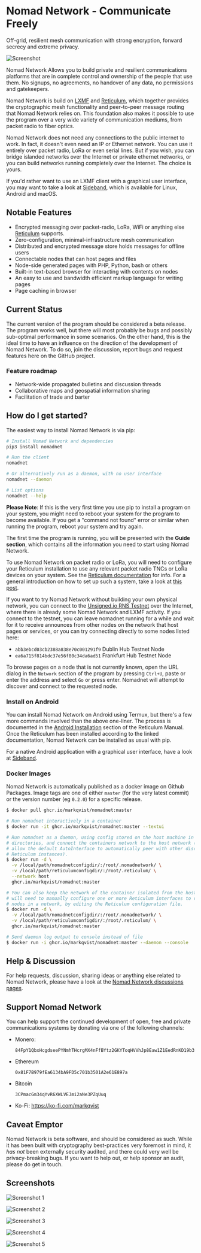 Nomad Network - Communicate Freely
==========

Off-grid, resilient mesh communication with strong encryption, forward secrecy and extreme privacy.

![Screenshot](https://github.com/markqvist/NomadNet/raw/master/docs/screenshots/1.png)

Nomad Network Allows you to build private and resilient communications platforms that are in complete control and ownership of the people that use them. No signups, no agreements, no handover of any data, no permissions and gatekeepers.

Nomad Network is build on [LXMF](https://github.com/markqvist/LXMF) and [Reticulum](https://github.com/markqvist/Reticulum), which together provides the cryptographic mesh functionality and peer-to-peer message routing that Nomad Network relies on. This foundation also makes it possible to use the program over a very wide variety of communication mediums, from packet radio to fiber optics.

Nomad Network does not need any connections to the public internet to work. In fact, it doesn't even need an IP or Ethernet network. You can use it entirely over packet radio, LoRa or even serial lines. But if you wish, you can bridge islanded networks over the Internet or private ethernet networks, or you can build networks running completely over the Internet. The choice is yours.

If you'd rather want to use an LXMF client with a graphical user interface, you may want to take a look at [Sideband](https://github.com/markqvist/sideband), which is available for Linux, Android and macOS.

## Notable Features
 - Encrypted messaging over packet-radio, LoRa, WiFi or anything else [Reticulum](https://github.com/markqvist/Reticulum) supports.
 - Zero-configuration, minimal-infrastructure mesh communication
 - Distributed and encrypted message store holds messages for offline users
 - Connectable nodes that can host pages and files
 - Node-side generated pages with PHP, Python, bash or others
 - Built-in text-based browser for interacting with contents on nodes
 - An easy to use and bandwidth efficient markup language for writing pages
 - Page caching in browser

## Current Status
The current version of the program should be considered a beta release. The program works well, but there will most probably be bugs and possibly sub-optimal performance in some scenarios. On the other hand, this is the ideal time to have an influence on the direction of the development of Nomad Network. To do so, join the discussion, report bugs and request features here on the GitHub project.

### Feature roadmap
 - Network-wide propagated bulletins and discussion threads
 - Collaborative maps and geospatial information sharing
 - Facilitation of trade and barter

## How do I get started?
The easiest way to install Nomad Network is via pip:

```bash
# Install Nomad Network and dependencies
pip3 install nomadnet

# Run the client
nomadnet

# Or alternatively run as a daemon, with no user interface
nomadnet --daemon

# List options
nomadnet --help
```

**Please Note**: If this is the very first time you use pip to install a program on your system, you might need to reboot your system for the program to become available. If you get a "command not found" error or similar when running the program, reboot your system and try again.

The first time the program is running, you will be presented with the **Guide section**, which contains all the information you need to start using Nomad Network.

To use Nomad Network on packet radio or LoRa, you will need to configure your Reticulum installation to use any relevant packet radio TNCs or LoRa devices on your system. See the [Reticulum documentation](https://markqvist.github.io/Reticulum/manual/interfaces.html) for info. For a general introduction on how to set up such a system, take a look at [this post](https://unsigned.io/private-messaging-over-lora/).

If you want to try Nomad Network without building your own physical network, you can connect to the [Unsigned.io RNS Testnet](https://github.com/markqvist/Reticulum#public-testnet) over the Internet, where there is already some Nomad Network and LXMF activity. If you connect to the testnet, you can leave nomadnet running for a while and wait for it to receive announces from other nodes on the network that host pages or services, or you can try connecting directly to some nodes listed here:

 - `abb3ebcd03cb2388a838e70c001291f9` Dublin Hub Testnet Node
 - `ea6a715f814bdc37e56f80c34da6ad51` Frankfurt Hub Testnet Node

To browse pages on a node that is not currently known, open the URL dialog in the `Network` section of the program by pressing `Ctrl+U`, paste or enter the address and select `Go` or press enter. Nomadnet will attempt to discover and connect to the requested node.

### Install on Android
You can install Nomad Network on Android using Termux, but there's a few more commands involved than the above one-liner. The process is documented in the [Android Installation](https://markqvist.github.io/Reticulum/manual/gettingstartedfast.html#reticulum-on-android) section of the Reticulum Manual. Once the Reticulum has been installed according to the linked documentation, Nomad Network can be installed as usual with pip.

For a native Android application with a graphical user interface, have a look at [Sideband](https://github.com/markqvist/Sideband).

### Docker Images

Nomad Network is automatically published as a docker image on Github Packages. Image tags are one of either `master` (for the very latest commit) or the version number (eg `0.2.0`) for a specific release.

```sh
$ docker pull ghcr.io/markqvist/nomadnet:master

# Run nomadnet interactively in a container
$ docker run -it ghcr.io/markqvist/nomadnet:master --textui

# Run nomadnet as a daemon, using config stored on the host machine in specified
# directories, and connect the containers network to the host network (which will
# allow the default AutoInterface to automatically peer with other discovered
# Reticulum instances).
$ docker run -d \
  -v /local/path/nomadnetconfigdir/:/root/.nomadnetwork/ \
  -v /local/path/reticulumconfigdir/:/root/.reticulum/ \
  --network host
  ghcr.io/markqvist/nomadnet:master

# You can also keep the network of the container isolated from the host, but you
# will need to manually configure one or more Reticulum interfaces to reach other
# nodes in a network, by editing the Reticulum configuration file.
$ docker run -d \
  -v /local/path/nomadnetconfigdir/:/root/.nomadnetwork/ \
  -v /local/path/reticulumconfigdir/:/root/.reticulum/ \
  ghcr.io/markqvist/nomadnet:master

# Send daemon log output to console instead of file
$ docker run -i ghcr.io/markqvist/nomadnet:master --daemon --console
```

## Help & Discussion

For help requests, discussion, sharing ideas or anything else related to Nomad Network, please have a look at the [Nomad Network discussions pages](https://github.com/markqvist/Reticulum/discussions/categories/nomad-network).

## Support Nomad Network
You can help support the continued development of open, free and private communications systems by donating via one of the following channels:

- Monero:
  ```
  84FpY1QbxHcgdseePYNmhTHcrgMX4nFfBYtz2GKYToqHVVhJp8Eaw1Z1EedRnKD19b3B8NiLCGVxzKV17UMmmeEsCrPyA5w
  ```
- Ethereum
  ```
  0x81F7B979fEa6134bA9FD5c701b3501A2e61E897a
  ```
- Bitcoin
  ```
  3CPmacGm34qYvR6XWLVEJmi2aNe3PZqUuq
  ```
- Ko-Fi: https://ko-fi.com/markqvist

## Caveat Emptor
Nomad Network is beta software, and should be considered as such. While it has been built with cryptography best-practices very foremost in mind, it _has not_ been externally security audited, and there could very well be privacy-breaking bugs. If you want to help out, or help sponsor an audit, please do get in touch.

## Screenshots

![Screenshot 1](https://github.com/markqvist/NomadNet/raw/master/docs/screenshots/1.png)

![Screenshot 2](https://github.com/markqvist/NomadNet/raw/master/docs/screenshots/2.png)

![Screenshot 3](https://github.com/markqvist/NomadNet/raw/master/docs/screenshots/3.png)

![Screenshot 4](https://github.com/markqvist/NomadNet/raw/master/docs/screenshots/4.png)

![Screenshot 5](https://github.com/markqvist/NomadNet/raw/master/docs/screenshots/5.png)
